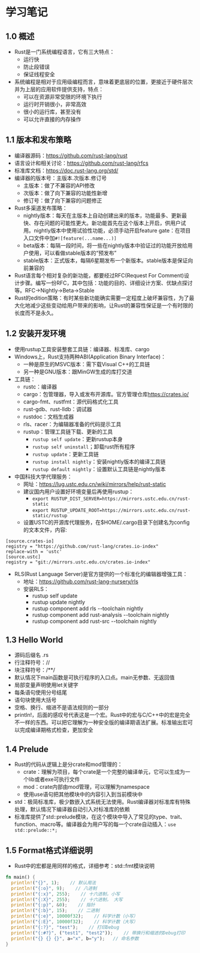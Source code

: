 # 学习笔记

## 1.0 概述

* Rust是一门系统编程语言，它有三大特点：
  * 运行快
  * 防止段错误
  * 保证线程安全
* 系统编程是相对于应用级编程而言，意味着更底层的位置，更接近于硬件层次并为上层的应用软件提供支持，特点：
  * 可以在资源非常受限的环境下执行
  * 运行时开销很小，非常高效
  * 很小的运行库，甚至没有
  * 可以允许直接的内存操作

## 1.1 版本和发布策略

* 编译器源码：<https://github.com/rust-lang/rust>
* 语言设计和相关讨论：<https://github.com/rust-lang/rfcs>
* 标准库文档：<https://doc.rust-lang.org/std/>
* 编译器的版本号：主版本.次版本.修订号
  * 主版本：做了不兼容的API修改
  * 次版本：做了向下兼容的功能性新增
  * 修订号：做了向下兼容的问题修正
* Rust多渠道发布策略：
  * nightly版本：每天在主版本上自动创建出来的版本，功能最多、更新最快、存在问题的可能性更大。新功能首先在这个版本上开启，供用户试用。nightly版本中使用试验性功能，必须手动开启feature gate：在项目入口文件中加` #![feature(...name...)] `
  * beta版本：每隔一段时间，将一些在nightly版本中验证过的功能开放给用户使用，可以看做stable版本的“预发布”
  * stable版本：正式版本，每隔6星期发布一个新版本。stable版本是保证向前兼容的
* Rust语言每个相对复杂的新功能，都要经过RFC(Request For Comment)设计步骤。编写一份RFC，其中包括：功能的目的、详细设计方案、优缺点探讨等。RFC->Nightly->Beta->Stable
* Rust的edition策略：有时某些新功能确实需要一定程度上破坏兼容性，为了最大化地减少这些变动给用户带来的影响，让Rust的兼容性保证是一个有时限的长度而不是永久。

## 1.2 安装开发环境

* 使用rustup工具安装整套工具链：编译器、标准库、cargo
* Windows上，Rust支持两种ABI(Application Binary Interface)：
  * 一种是原生的MSVC版本：需下载Visual C++的工具链
  * 另一种是GNU版本：跟MinGW生成的库打交道
* 工具链：
  * rustc：编译器
  * cargo：包管理器，导入或发布开源库。官方管理仓库<https://crates.io/>
  * cargo-fmt、rustfmt：源代码格式化工具
  * rust-gdb、rust-lldb：调试器
  * rustdoc：文档生成器
  * rls、racer：为编辑器准备的代码提示工具
  * rustup：管理工具链下载、更新的工具
    * ` rustup self update `：更新rustup本身
    * ` rustup self uninstall `；卸载rust所有程序
    * ` rustup update `：更新工具链
    * ` rustup install nightly `：安装nightly版本的编译工具链
    * ` rustup default nightly `：设置默认工具链是nightly版本
* 中国科技大学代理服务：
  * 网址：<https://lug.ustc.edu.cn/wiki/mirrors/help/rust-static>
  * 建议国内用户设置好环境变量后再使用rustup：
    * ` export RUSTUP_DIST_SERVER=https://mirrors.ustc.edu.cn/rust-static `
    * ` export RUSTUP_UPDATE_ROOT=https://mirrors.ustc.edu.cn/rust-static/rustup `
  * 设置USTC的开源库代理服务，在$HOME/.cargo目录下创建名为config的文本文件，内容:

```text
[source.crates-io]
registry = "https://github.com/rust-lang/crates.io-index"
replace-with = 'ustc'
[source.ustc]
registry = "git://mirrors.ustc.edu.cn/crates.io-index"
```

* RLS(Rust Language Server)是官方提供的一个标准化的编辑器增强工具：
  * 地址：<https://github.com/rust-lang-nursery/rls>
  * 安装RLS：
    * rustup self update
    * rustup update nightly
    * rustup component add rls --toolchain nightly
    * rustup component add rust-analysis --toolchain nightly
    * rustup component add rust-src --toolchain nightly

## 1.3 Hello World

* 源码后缀名 .rs
* 行注释符号：//
* 块注释符号：/**/
* 默认情况下main函数是可执行程序的入口点。main无参数、无返回值
* 局部变量声明使用let关键字
* 每条语句使用分号结尾
* 语句块使用大括号
* 空格、换行、缩进不是语法规则的一部分
* println!，后面的感叹号代表这是一个宏。Rust中的宏与C/C++中的宏是完全不一样的东西。可以把它理解为一种安全版的编译期语法扩展。标准输出宏可以完成编译期格式检查，更加安全

## 1.4 Prelude

* Rust的代码从逻辑上是分crate和mod管理的：
  * crate：理解为项目，每个crate是一个完整的编译单元，它可以生成为一个lib或者exe可执行文件
  * mod：crate内部由mod管理，可以理解为namespace
  * 使用use语句把其他模块中的内容引入到当前模块中
* std：极简标准库，极少数嵌入式系统无法使用。Rust编译器对标准库有特殊处理，默认情况下编译器自动引入对标准库的依赖
* 标准库提供了std::prelude模块，在这个模块中导入了常见的type、trait、function、macro等。编译器会为用户写的每一个crate自动插入：` use std::prelude::*; `

## 1.5 Format格式详细说明

* Rust中的宏都是用同样的格式，详细参考：std::fmt模块说明

```rust
fn main() {
  println!("{}", 1);    // 默认用法
  println!("{:o}", 9);    // 八进制
  println!("{:x}", 255);    // 十六进制，小写
  println!("{:X}", 255);    // 十六进制， 大写
  println!("{:p}", &0);    // 指针
  println!("{:b}", 15);    // 二进制
  println!("{:e}", 10000f32);    // 科学计数（小写）
  println!("{:E}", 10000f32);    // 科学计数（大写）
  println!("{:?}", "test");    // 打印Debug
  println!("{:#?}", ("test1", "test2"));    // 带换行和缩进的Debug打印
  println!("{} {} {}", a="x", b="y");   // 命名参数
}
```